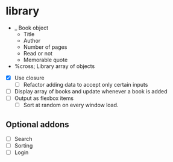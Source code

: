 # library

- _ Book object
	- Title
	- Author
	- Number of pages
	- Read or not
	- Memorable quote
- %cross; Library array of objects
- [x] Use closure
	- [ ] Refactor adding data to accept only certain inputs
- [ ] Display array of books and update whenever a book is added
- [ ] Output as flexbox items
	- [ ] Sort at random on every window load.

## Optional addons
- [ ] Search
- [ ] Sorting
- [ ] Login
